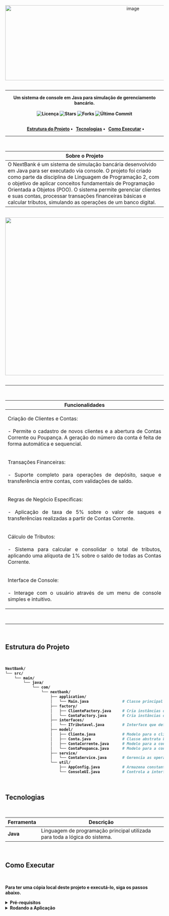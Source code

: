 <div align="center"\>
  <img width="796" height="238" alt="image" src="https://github.com/user-attachments/assets/3b4b7ab2-6f2c-493f-a0c2-2e04ecb3252d" />
</div>

<br>

-----

<div align="center"\>
  <strong>Um sistema de console em Java para simulação de gerenciamento bancário.</strong\>
</div>

<br>

<div align="center">
  <img src="https://img.shields.io/github/license/OfAndreS/NextBank?style=for-the-badge" alt="Licença">
  <img src="https://img.shields.io/github/stars/OfAndreS/NextBank?style=for-the-badge" alt="Stars">
  <img src="https://img.shields.io/github/forks/OfAndreS/NextBank?style=for-the-badge" alt="Forks">
  <img src="https://img.shields.io/github/last-commit/OfAndreS/NextBank?style=for-the-badge" alt="Último Commit">
</div>

<br>

<p align="center">
  <a href="#estrutura-do-projeto">Estrutura do Projeto</a> •
  <a href="#tecnologias">Tecnologias</a> •
  <a href="#como-executar">Como Executar</a> •
</p>

-----

<br>

|**Sobre o Projeto**|
|-|
|O NextBank é um sistema de simulação bancária desenvolvido em Java para ser executado via console. O projeto foi criado como parte da disciplina de Linguagem de Programação 2, com o objetivo de aplicar conceitos fundamentais de Programação Orientada a Objetos (POO). O sistema permite gerenciar clientes e suas contas, processar transações financeiras básicas e calcular tributos, simulando as operações de um banco digital.|

<br>

<div align="center"\>
  <img width="1102" height="500" alt="image" src="https://github.com/user-attachments/assets/c6fc7925-3a6c-4189-8d06-afb3a99ba65a" />
</div>

<br>

-----

<br>

| **Funcionalidades** |
|---|
| <p align="justify">  Criação de Clientes e Contas: <br> <br> -  Permite o cadastro de novos clientes e a abertura de Contas Corrente ou Poupança. A geração do número da conta é feita de forma automática e sequencial. </p> |
| <p align="justify">Transações Financeiras: <br> <br> - Suporte completo para operações de depósito, saque e transferência entre contas, com validações de saldo. </p> |
| <p align="justify"> Regras de Negócio Específicas: <br> <br> - Aplicação de taxa de 5% sobre o valor de saques e transferências realizadas a partir de Contas Corrente. </p> |
| <p align="justify"> Cálculo de Tributos: <br> <br> - Sistema para calcular e consolidar o total de tributos, aplicando uma alíquota de 1% sobre o saldo de todas as Contas Corrente. </p> |
| <p align="justify"> Interface de Console: <br> <br> - Interage com o usuário através de um menu de console simples e intuitivo. </p> |

<br>

-----

<br>

## **Estrutura do Projeto**
<br>

```bash
NextBank/
└── src/
    └── main/
        └── java/
            └── com/
                └── nextbank/
                    ├── application/
                    │   └── Main.java               # Classe principal que inicia a aplicação e o menu.
                    ├── factory/
                    │   ├── ClienteFactory.java     # Cria instâncias de Cliente.
                    │   └── ContaFactory.java       # Cria instâncias de Conta (Corrente ou Poupança).
                    ├── interfaces/
                    │   └── ITributavel.java        # Interface que define o contrato para cálculo de tributos.
                    ├── model/
                    │   ├── Cliente.java            # Modelo para o cliente.
                    │   ├── Conta.java              # Classe abstrata base para os tipos de contas.
                    │   ├── ContaCorrente.java      # Modelo para a conta corrente.
                    │   └── ContaPoupanca.java      # Modelo para a conta poupança.
                    ├── service/
                    │   └── ContaService.java       # Gerencia as operações de contas e clientes.
                    └── util/
                        ├── AppConfig.java          # Armazena constantes e configurações da aplicação.
                        └── ConsoleUI.java          # Controla a interface do usuário no console.
```

<br>

## **Tecnologias**

<br>

| Ferramenta | Descrição |
|-----------|----------------------------------------------------------------|
| **Java** | Linguagem de programação principal utilizada para toda a lógica do sistema. |

<br>

## **Como Executar**

<br>

Para ter uma cópia local deste projeto e executá-lo, siga os passos abaixo.

<details>
  <summary><strong>Pré-requisitos</strong></summary>
  
  - Você vai precisar do Java Development Kit (JDK) instalado na sua máquina.
  - Você vai precisar do Git instalado na sua máquina para clonar o repositório.
  - É bom ter um editor de texto como o VS Code ou uma IDE como IntelliJ ou Eclipse.

</details>

<details>
  <summary><strong>Rodando a Aplicação</strong></summary>

<br>

1 ) **Clone o repositório:**

```bash
git clone https://github.com/OfAndreS/FastDelivery.git
````

2 ) **Navegue até o diretório `src` do projeto:**

```bash
cd NextBank
```

3 ) **Compile todos os arquivos Java a partir do diretório `src`:**

```bash
# Para sistemas baseados em Unix (Linux, macOS)
mkdir -p bin && javac -d bin $(find src/main/java -name "*.java")

# Para Windows (PowerShell)
if (-not (Test-Path -Path "bin")) { New-Item -ItemType Directory -Path "bin" }; javac -d bin (Get-ChildItem -Recurse -Path src/main/java -Filter *.java).FullName
```

4 ) **Execute a classe principal a partir do diretório `src`:**

```bash
java -cp bin com.nextbank.application.Main
```

</details>
